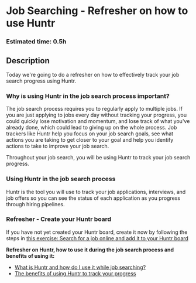 # Job Searching - Refresher on how to use Huntr

### Estimated time: 0.5h

## Description

Today we're going to do a refresher on how to effectively track your job search progress using Huntr.

### Why is using Huntr in the job search process important?

The job search process requires you to regularly apply to multiple jobs. If you are just applying to jobs every day without tracking your progress, you could quickly lose motivation and momentum, and lose track of what you've already done, which could lead to giving up on the whole process. Job trackers like Huntr help you focus on your job search goals, see what actions you are taking to get closer to your goal and help you identify actions to take to improve your job search.

Throughout your job search, you will be using Huntr to track your job search progress.

### Using Huntr in the job search process

Huntr is the tool you will use to track your job applications, interviews, and job offers so you can see the status of each application as you progress through hiring pipelines.

### Refresher - Create your Huntr board

If you have not yet created your Huntr board, create it now by following the steps in [this exercise: Search for a job online and add it to your Huntr board](https://github.com/matovu-farid/curriculum-professional-skills/blob/main/job-search/search-for-a-job-online-and-add-it-to-your-huntr-board.md)

**Refresher on Huntr, how to use it during the job search process and benefits of using it:**

- [What is Huntr and how do I use it while job searching?](https://microverse.zendesk.com/hc/en-us/articles/360052297434-What-is-Huntr-and-how-do-I-use-it-while-job-searching-)
- [The benefits of using Huntr to track your progress](https://github.com/matovu-farid/curriculum-professional-skills/blob/main/job-search/the-benefits-of-using-huntr-to-track-your-progress.md)
